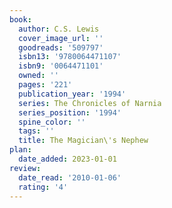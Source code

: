 ```yaml
---
book:
  author: C.S. Lewis
  cover_image_url: ''
  goodreads: '509797'
  isbn13: '9780064471107'
  isbn9: '0064471101'
  owned: ''
  pages: '221'
  publication_year: '1994'
  series: The Chronicles of Narnia
  series_position: '1994'
  spine_color: ''
  tags: ''
  title: The Magician\'s Nephew
plan:
  date_added: 2023-01-01
review:
  date_read: '2010-01-06'
  rating: '4'
---
```

